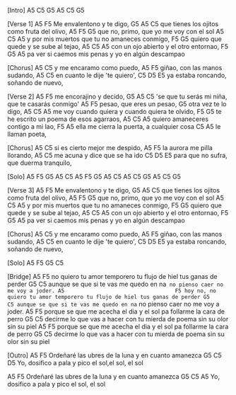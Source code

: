 [Intro]
A5 C5 G5
A5 C5 G5
 
[Verse 1]
A5                  F5
Me envalentono y te digo,
     G5                    A5         C5
que tienes los ojitos como fruta del olivo,
    A5             F5               G5
que no, primo, que yo me voy con el sol
                      A5        C5       A5
y por mis muertos que tu no amaneces conmigo,
             F5                 G5
quiero que quede y se sube al tejao,
               A5       C5         A5
con un ojo abierto y el otro entornao,
            F5               G5                 A5
pa ver si caemos mis penas y yo en algún descampao
 
[Chorus]
                     A5 C5
y me encaramo como puedo,
                        A5 F5
giñao, con las manos sudando,
                     A5 C5
en cuanto le dije 'te quiero',
             C5          D5       E5
ya estaba roncando, soñando de nuevo,
 
[Verse 2]
 A5                    F5
me encorajino y decido,
G5                                  A5          C5
'se que tu serás mi niña, que te casarás conmigo'
 A5                    F5
pesao, que eres un pesao,
                 G5
otra vez te lo digo,
                   A5             C5           A5
me voy cuando quiera y cuando quiera te olvido,
                 F5                   G5
te he escrito un poema de esos agarraos,
              A5        C5          A5
quiero amaneceres contigo a mi lao,
                    F5                    A5
ella me cierra la puerta, a cualquier cosa
C5          A5
le llaman poeta,
 
[Chorus]
                           A5 C5
si es cierto mejor me despido,
                        A5 F5
la aurora me pilla llorando,
                           A5 C5
me acuna y dice que se ha ido
             C5          D5       E5
para que no sufra, que duerma tranquilo,
 
[Solo]
A5 F5 G5  A5 C5
A5 F5 G5  A5 C5
A5 C5 G5
A5 C5 G5
 
[Verse 3]
A5                  F5
Me envalentono y te digo,
     G5                    A5         C5
que tienes los ojitos como fruta del olivo,
    A5             F5               G5
que no, primo, que yo me voy con el sol
                      A5        C5       A5
y por mis muertos que tu no amaneces conmigo,
             F5                 G5
quiero que quede y se sube al tejao,
               A5       C5         A5
con un ojo abierto y el otro entornao,
            F5               G5                 A5
pa ver si caemos mis penas y yo en algún descampao
 
[Chorus]
                     A5 C5
y me encaramo como puedo,
                        A5 F5
giñao, con las manos sudando,
                     A5 C5
en cuanto le dije 'te quiero',
             C5          D5       E5
ya estaba roncando, soñando de nuevo,
 
[Solo]
A5 F5 G5 C5
 
[Bridge]
A5                               F5
no quiero tu amor temporero tu flujo de hiel tus ganas de perder
       G5                                    C5
aunque se que si te vas me quedo en na` no pienso caer no me voy a joder.
    A5                                   F5
hoy no, no quiero tu amor temporero tu flujo de hiel tus ganas de perder
       G5                                    C5
aunque se que si te vas me quedo en na` no pienso caer no me voy a joder.
       A5                                    F5
porque se que me acecha el dia y el sol pa follarme la cara de perro
   G5                                C5
decirme lo que vas a hacer con tu mierda de poema sin su olor sin su piel
        A5                                    F5
porque se que me acecha el dia y el sol pa follarme la cara de perro
   G5                                C5
decirme lo que vas a hacer con tu mierda de poema sin su olor sin su piel
 
[Outro]
A5        F5
Ordeñaré las ubres de la luna y en cuanto amanezca
G5                             C5            D5
Yo, dosifico a pala y pico el sol,el sol, el sol


 A5        F5
Ordeñaré las ubres de la luna y en cuanto amanezca
G5                             C5          A5
Yo, dosifico a pala y pico el sol, el sol
